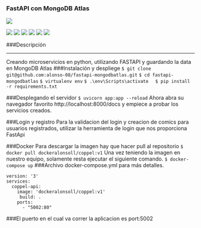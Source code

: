### FastAPI con MongoDB Atlas




![](https://cosasdedevs.com/media/sections/images/fastapi.png)

![](https://img.shields.io/github/stars/pandao/editor.md.svg) ![](https://img.shields.io/github/forks/pandao/editor.md.svg) ![](https://img.shields.io/github/tag/pandao/editor.md.svg) ![](https://img.shields.io/github/release/pandao/editor.md.svg) ![](https://img.shields.io/github/issues/pandao/editor.md.svg) ![](https://img.shields.io/bower/v/editor.md.svg)



###Descripción 

----
Creando microservicios en python, utilizando FASTAPI y guardando la data en MongoDB Atlas
###Instalación y despliege
`$ git clone git@github.com:alonso-08/fastapi-mongodbatlas.git`
`$ cd fastapi-mongodbatlas`
`$ virtualenv env`
`$ .\env\Scripts\activate  `
`$ pip install -r requirements.txt`

###Desplegando el servidor
`$ uvicorn app:app --reload`
Ahora abra su navegador favorito  http://localhost:8000/docs y empiece a probar los servicios creados.

###Login y registro
Para la validacion del login y creacion de comics para usuarios registrados, utilizar la herramienta de login que nos proporciona FastApi


###Docker
Para descargar la imagen hay que hacer pull al repositorio
`$ docker pull dockeralonsoll/coppel:v1`
Una vez teniendo la imagen en nuestro equipo, solamente resta ejecutar el siguiente comando.
`$ docker-compose up`
###Archivo docker-compose.yml para más detalles.
```
version: '3'
services:
  coppel-api:
    image: 'dockeralonsoll/coppel:v1'
	 build: .
    ports:
      - "5002:80"
```
###El puerto en el cual va correr la aplicacion es port:5002
